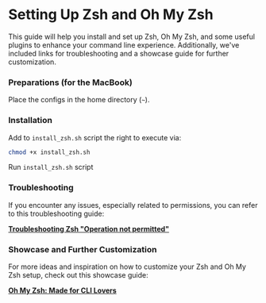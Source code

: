 # Setting Up Zsh and Oh My Zsh

This guide will help you install and set up Zsh, Oh My Zsh, and some useful plugins to enhance your command line experience. Additionally, we've included links for troubleshooting and a showcase guide for further customization.

### Preparations (for the MacBook)

Place the configs in the home directory (`~`).

### Installation

Add to `install_zsh.sh` script the right to execute via:
```sh
chmod +x install_zsh.sh
```

Run `install_zsh.sh` script

### Troubleshooting

If you encounter any issues, especially related to permissions, you can refer to this troubleshooting guide:

[**Troubleshooting Zsh "Operation not permitted"**](https://www.alansiu.net/2021/08/19/troubleshooting-zsh-operation-not-permitted/)


### Showcase and Further Customization

For more ideas and inspiration on how to customize your Zsh and Oh My Zsh setup, check out this showcase guide:

[**Oh My Zsh: Made for CLI Lovers**](https://medium.com/wearetheledger/oh-my-zsh-made-for-cli-lovers-installation-guide-3131ca5491fb)
